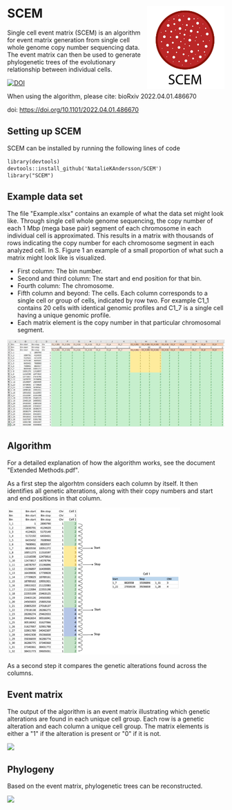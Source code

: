 # SCEM <img src="https://github.com/NatalieKAndersson/SCEM/blob/main/Figures/SCEM.JPG" align = "right" width="180"/>
Single cell event matrix (SCEM) is an algorithm for event matrix generation from single cell whole genome copy number sequencing data. The event matrix can then be used to generate phylogenetic trees of the evolutionary relationship between individual cells.

<a href="https://zenodo.org/badge/latestdoi/297145258"><img src="https://zenodo.org/badge/297145258.svg" alt="DOI"></a>

When using the algorithm, please cite: 
bioRxiv 2022.04.01.486670

doi: https://doi.org/10.1101/2022.04.01.486670

## Setting up SCEM

SCEM can be installed by running the following lines of code

```
library(devtools)
devtools::install_github('NatalieKAndersson/SCEM')
library("SCEM")
```


## Example data set
The file "Example.xlsx" contains an example of what the data set might look like. Through single cell whole genome sequencing, the copy number of each 1 Mbp (mega base pair) segment of each chromosome in each individual cell is approximated. This results in a matrix with thousands of rows indicating the copy number for each chromosome segment in each analyzed cell. In S. Figure 1 an example of a small proportion of what such a matrix might look like is visualized.

- First column: The bin number.
- Second and third column: The start and end position for that bin.
- Fourth column: The chromosome.
- Fifth column and beyond: The cells. Each column corresponds to a single cell or group of cells, indicated by row two. For example C1_1 contains 20 cells with identical genomic profiles and C1_7 is a single cell having a unique genomic profile.
- Each matrix element is the copy number in that particular chromosomal segment.

<img src="https://github.com/NatalieKAndersson/SCEM/blob/main/Figures/Exampledata.JPG" width="800"/>

## Algorithm
For a detailed explanation of how the algorithm works, see the document "Extended Methods.pdf".

As a first step the algorhtm considers each column by itself. It then identifies all genetic alterations, along with their copy numbers and start and end positions in that column.

<img src="https://github.com/NatalieKAndersson/SCEM/blob/main/Figures/Searchalgorithm.png" width="400"/>

As a second step it compares the genetic alterations found across the columns.

## Event matrix
The output of the algorithm is an event matrix illustrating which genetic alterations are found in each unique cell group. Each row is a genetic alteration and each column a unique cell group. The matrix elements is either a "1" if the alteration is present or "0" if it is not.

<img src="https://github.com/NatalieKAndersson/SCEM/blob/main/Figures/EM.png" width="200"/>

## Phylogeny
Based on the event matrix, phylogenetic trees can be reconstructed.

<img src="https://github.com/NatalieKAndersson/SCEM/blob/main/Figures/phylogeny_mp.png" width="200"/>
